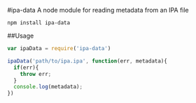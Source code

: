 #ipa-data
A node module for reading metadata from an IPA file

`npm install ipa-data`

##Usage
````javascript
var ipaData = require('ipa-data')

ipaData('path/to/ipa.ipa', function(err, metadata){
  if(err){
    throw err;
  }
  console.log(metadata);
})

````
